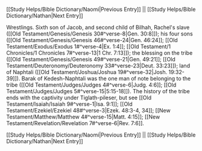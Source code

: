 [[Study Helps/Bible Dictionary/Naomi|Previous Entry]]  ||  [[Study Helps/Bible Dictionary/Nathan|Next Entry]]

 Wrestlings. Sixth son of Jacob, and second child of Bilhah, Rachel's slave ([[Old Testament/Genesis/Genesis 30#^verse-8|Gen. 30:8]]); his four sons ([[Old Testament/Genesis/Genesis 46#^verse-24|Gen. 46:24]]; [[Old Testament/Exodus/Exodus 1#^verse-4|Ex. 1:4]]; [[Old Testament/1 Chronicles/1 Chronicles 7#^verse-13|1 Chr. 7:13]]); the blessing on the tribe ([[Old Testament/Genesis/Genesis 49#^verse-21|Gen. 49:21]]; [[Old Testament/Deuteronomy/Deuteronomy 33#^verse-23|Deut. 33:23]]); land of Naphtali ([[Old Testament/Joshua/Joshua 19#^verse-32|Josh. 19:32-39]]). Barak of Kedesh-Naphtali was the one man of note belonging to the tribe ([[Old Testament/Judges/Judges 4#^verse-6|Judg. 4:6]]; [[Old Testament/Judges/Judges 5#^verse-15|5:15-18]]). The history of the tribe ends with the captivity under Tiglath-pileser, but see [[Old Testament/Isaiah/Isaiah 9#^verse-1|Isa. 9:1]]; [[Old Testament/Ezekiel/Ezekiel 48#^verse-3|Ezek. 48:3-4, 34]]; [[New Testament/Matthew/Matthew 4#^verse-15|Matt. 4:15]]; [[New Testament/Revelation/Revelation 7#^verse-6|Rev. 7:6]].

[[Study Helps/Bible Dictionary/Naomi|Previous Entry]]  ||  [[Study Helps/Bible Dictionary/Nathan|Next Entry]]